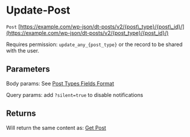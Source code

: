 # Update-Post

`Post` [https://example.com/wp-json/dt-posts/v2/{post\_type}/{post\_id}/](https://example.com/wp-json/dt-posts/v2/{post_type}/{post_id}/)

Requires permission: `update_any_{post_type}` or the record to be shared with the user.

## Parameters

Body params: See [Post Types Fields Format](post-types-fields-format.md)

Query params: add `?silent=true` to disable notifications

## Returns

Will return the same content as: [Get Post](get-post.md)

